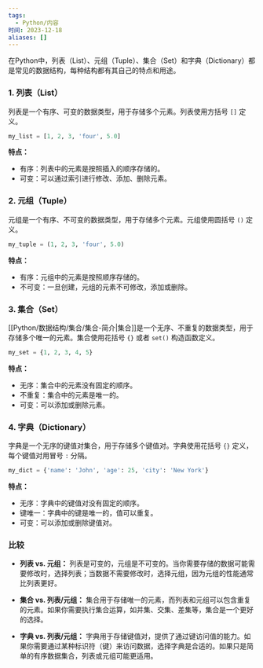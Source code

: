 ```yaml
---
tags:
  - Python/内容
时间: 2023-12-18
aliases: []
---
```

在Python中，列表（List）、元组（Tuple）、集合（Set）和字典（Dictionary）都是常见的数据结构，每种结构都有其自己的特点和用途。

### 1. 列表（List）

列表是一个有序、可变的数据类型，用于存储多个元素。列表使用方括号 `[]` 定义。

```python
my_list = [1, 2, 3, 'four', 5.0]
```

**特点：**
- 有序：列表中的元素是按照插入的顺序存储的。
- 可变：可以通过索引进行修改、添加、删除元素。

### 2. 元组（Tuple）

元组是一个有序、不可变的数据类型，用于存储多个元素。元组使用圆括号 `()` 定义。

```python
my_tuple = (1, 2, 3, 'four', 5.0)
```

**特点：**
- 有序：元组中的元素是按照顺序存储的。
- 不可变：一旦创建，元组的元素不可修改，添加或删除。

### 3. 集合（Set）

[[Python/数据结构/集合/集合-简介|集合]]是一个无序、不重复的数据类型，用于存储多个唯一的元素。集合使用花括号 `{}` 或者 `set()` 构造函数定义。

```python
my_set = {1, 2, 3, 4, 5}
```

**特点：**
- 无序：集合中的元素没有固定的顺序。
- 不重复：集合中的元素是唯一的。
- 可变：可以添加或删除元素。

### 4. 字典（Dictionary）

字典是一个无序的键值对集合，用于存储多个键值对。字典使用花括号 `{}` 定义，每个键值对用冒号 `:` 分隔。

```python
my_dict = {'name': 'John', 'age': 25, 'city': 'New York'}
```

**特点：**
- 无序：字典中的键值对没有固定的顺序。
- 键唯一：字典中的键是唯一的，值可以重复。
- 可变：可以添加或删除键值对。

### 比较

- **列表 vs. 元组：** 列表是可变的，元组是不可变的。当你需要存储的数据可能需要修改时，选择列表；当数据不需要修改时，选择元组，因为元组的性能通常比列表更好。

- **集合 vs. 列表/元组：** 集合用于存储唯一的元素，而列表和元组可以包含重复的元素。如果你需要执行集合运算，如并集、交集、差集等，集合是一个更好的选择。

- **字典 vs. 列表/元组：** 字典用于存储键值对，提供了通过键访问值的能力。如果你需要通过某种标识符（键）来访问数据，选择字典是合适的。如果只是简单的有序数据集合，列表或元组可能更适用。